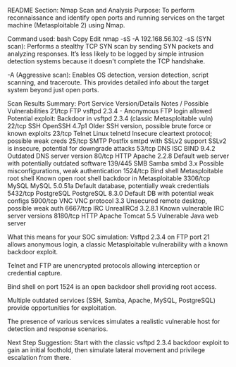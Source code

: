 README Section: Nmap Scan and Analysis
Purpose:
To perform reconnaissance and identify open ports and running services on the target machine (Metasploitable 2) using Nmap.

Command used:
bash
Copy
Edit
nmap -sS -A 192.168.56.102
-sS (SYN scan):
Performs a stealthy TCP SYN scan by sending SYN packets and analyzing responses. It’s less likely to be logged by simple intrusion detection systems because it doesn't complete the TCP handshake.

-A (Aggressive scan):
Enables OS detection, version detection, script scanning, and traceroute. This provides detailed info about the target system beyond just open ports.

Scan Results Summary:
Port	Service	Version/Details	Notes / Possible Vulnerabilities
21/tcp	FTP	vsftpd 2.3.4 - Anonymous FTP login allowed	Potential exploit: Backdoor in vsftpd 2.3.4 (classic Metasploitable vuln)
22/tcp	SSH	OpenSSH 4.7p1	Older SSH version, possible brute force or known exploits
23/tcp	Telnet	Linux telnetd	Insecure cleartext protocol; possible weak creds
25/tcp	SMTP	Postfix smtpd with SSLv2 support	SSLv2 is insecure, potential for downgrade attacks
53/tcp	DNS	ISC BIND 9.4.2	Outdated DNS server version
80/tcp	HTTP	Apache 2.2.8	Default web server with potentially outdated software
139/445	SMB	Samba smbd 3.x	Possible misconfigurations, weak authentication
1524/tcp	Bind shell	Metasploitable root shell	Known open root shell backdoor in Metasploitable
3306/tcp	MySQL	MySQL 5.0.51a	Default database, potentially weak credentials
5432/tcp	PostgreSQL	PostgreSQL 8.3.0	Default DB with potential weak configs
5900/tcp	VNC	VNC protocol 3.3	Unsecured remote desktop, possible weak auth
6667/tcp	IRC	UnrealIRCd 3.2.8.1	Known vulnerable IRC server versions
8180/tcp	HTTP	Apache Tomcat 5.5	Vulnerable Java web server

What this means for your SOC simulation:
Vsftpd 2.3.4 on FTP port 21 allows anonymous login, a classic Metasploitable vulnerability with a known backdoor exploit.

Telnet and FTP are unencrypted protocols allowing interception or credential capture.

Bind shell on port 1524 is an open backdoor shell providing root access.

Multiple outdated services (SSH, Samba, Apache, MySQL, PostgreSQL) provide opportunities for exploitation.

The presence of various services simulates a realistic vulnerable host for detection and response scenarios.

Next Step Suggestion:
Start with the classic vsftpd 2.3.4 backdoor exploit to gain an initial foothold, then simulate lateral movement and privilege escalation from there.
